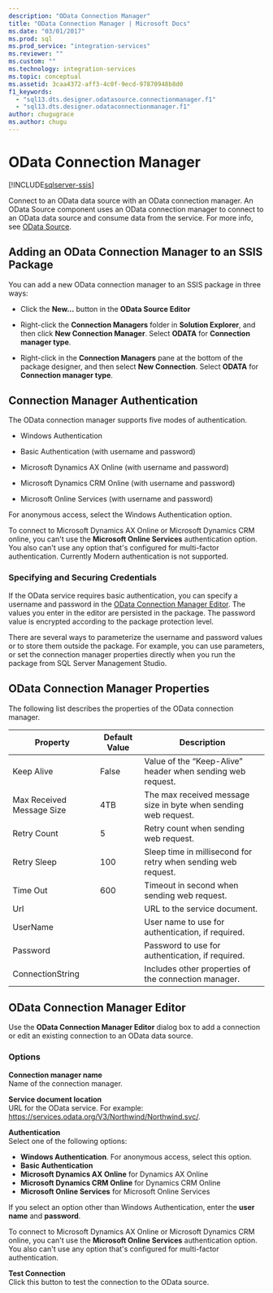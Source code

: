 ```yaml
---
description: "OData Connection Manager"
title: "OData Connection Manager | Microsoft Docs"
ms.date: "03/01/2017"
ms.prod: sql
ms.prod_service: "integration-services"
ms.reviewer: ""
ms.custom: ""
ms.technology: integration-services
ms.topic: conceptual
ms.assetid: 3caa4372-aff3-4c0f-9ecd-97870948b8d0
f1_keywords: 
  - "sql13.dts.designer.odatasource.connectionmanager.f1"
  - "sql13.dts.designer.odataconnectionmanager.f1"
author: chugugrace
ms.author: chugu
---
```

# OData Connection Manager

[!INCLUDE[sqlserver-ssis](../../includes/applies-to-version/sqlserver-ssis.md)]


 Connect to an OData data source with an OData connection manager. An OData Source component uses an OData connection manager to connect to an OData data source and consume data from the service. For more info, see [OData Source](../../integration-services/data-flow/odata-source.md).  
  
## Adding an OData Connection Manager to an SSIS Package  
 You can add a new OData connection manager to an SSIS package in three ways:  
  
-   Click the **New...** button in the **OData Source Editor**  
  
-   Right-click the **Connection Managers** folder in **Solution Explorer**, and then click **New Connection Manager**. Select **ODATA** for **Connection manager type**.  
  
-   Right-click in the **Connection Managers** pane at the bottom of the package designer, and then select **New Connection**. Select **ODATA** for **Connection manager type**.  
  
## Connection Manager Authentication  
 The OData connection manager supports five modes of authentication.  
  
-   Windows Authentication  
  
-   Basic Authentication (with username and password)  

-   Microsoft Dynamics AX Online (with username and password)
  
-   Microsoft Dynamics CRM Online (with username and password)
  
-   Microsoft Online Services (with username and password)  
  
For anonymous access, select the Windows Authentication option.  

To connect to Microsoft Dynamics AX Online or Microsoft Dynamics CRM online, you can't use the **Microsoft Online Services** authentication option. You also can't use any option that's configured for multi-factor authentication. Currently Modern authentication is not supported. 
  
### Specifying and Securing Credentials  
 If the OData service requires basic authentication, you can specify a username and password in the [OData Connection Manager Editor](). The values you enter in the editor are persisted in the package. The password value is encrypted according to the package protection level.  
  
 There are several ways to parameterize the username and password values or to store them outside the package. For example, you can use parameters, or set the connection manager properties directly when you run the package from SQL Server Management Studio.  
  
## OData Connection Manager Properties  
 The following list describes the properties of the OData connection manager.  
  
|Property|Default Value|Description|  
|-|-|-|
|Keep Alive|False|Value of the “Keep-Alive” header when sending web request.|
|Max Received Message Size|4TB|The max received message size in byte when sending web request.|
|Retry Count|5|Retry count when sending web request.|
|Retry Sleep|100|Sleep time in millisecond for retry when sending web request.|
|Time Out|600|Timeout in second when sending web request.|
|Url||URL to the service document.|  
|UserName||User name to use for authentication, if required.|  
|Password||Password to use for authentication, if required.|  
|ConnectionString||Includes other properties of the connection manager.|  
  
## OData Connection Manager Editor
  Use the **OData Connection Manager Editor** dialog box to add a connection or edit an existing connection to an OData data source.  
  
### Options  
 **Connection manager name**  
 Name of the connection manager.  
  
 **Service document location**  
 URL for the OData service. For example: https://services.odata.org/V3/Northwind/Northwind.svc/.  
  
 **Authentication**  
Select one of the following options:
-   **Windows Authentication**. For anonymous access, select this option.
-   **Basic Authentication** 
-   **Microsoft Dynamics AX Online** for Dynamics AX Online
-   **Microsoft Dynamics CRM Online** for Dynamics CRM Online
-   **Microsoft Online Services** for Microsoft Online Services

If you select an option other than Windows Authentication, enter the **user name** and **password**. 

To connect to Microsoft Dynamics AX Online or Microsoft Dynamics CRM online, you can't use the **Microsoft Online Services** authentication option. You also can't use any option that's configured for multi-factor authentication.

 **Test Connection**  
 Click this button to test the connection to the OData source.